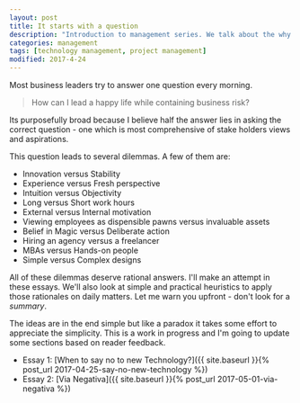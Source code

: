 ```yaml
---
layout: post
title: It starts with a question
description: "Introduction to management series. We talk about the why and about what to expect."
categories: management
tags: [technology management, project management]
modified: 2017-4-24
---
```

Most business leaders try to answer one question every morning.

> How can I lead a happy life while containing business risk?

Its purposefully broad because I believe half the answer lies in asking the correct question - one which is most comprehensive of stake holders views and aspirations.

This question leads to several dilemmas. A few of them are:

- Innovation versus Stability
- Experience versus Fresh perspective
- Intuition versus Objectivity
- Long versus Short work hours
- External versus Internal motivation
- Viewing employees as dispensible pawns versus invaluable assets
- Belief in Magic versus Deliberate action
- Hiring an agency versus a freelancer
- MBAs versus Hands-on people
- Simple versus Complex designs

All of these dilemmas deserve rational answers. I'll make an attempt in these essays. We'll also look at simple and practical heuristics to apply those rationales on daily matters. Let me warn you upfront - don't look for a _summary_.

The ideas are in the end simple but like a paradox it takes some effort to appreciate the simplicity. This is a work in progress and I'm going to update some sections based on reader feedback.

- Essay 1: [When to say no to new Technology?]({{ site.baseurl }}{% post_url 2017-04-25-say-no-new-technology %})
- Essay 2: [Via Negativa]({{ site.baseurl }}{% post_url 2017-05-01-via-negativa %})
